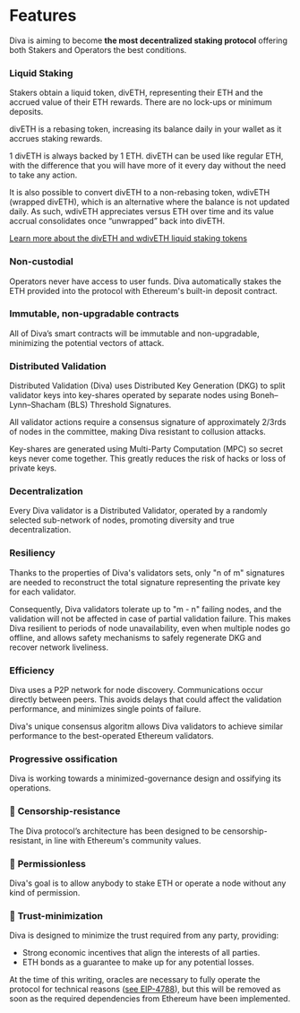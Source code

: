 

# Features

Diva is aiming to become **the most decentralized staking protocol** offering both Stakers and Operators the best conditions.

### **Liquid Staking**

Stakers obtain a liquid token, divETH, representing their ETH and the accrued value of their ETH rewards. There are no lock-ups or minimum deposits.

divETH is a rebasing token, increasing its balance daily in your wallet as it accrues staking rewards.

1 divETH is always backed by 1 ETH. divETH can be used like regular ETH, with the difference that you will have more of it every day without the need to take any action.

It is also possible to convert divETH to a non-rebasing token, wdivETH (wrapped divETH), which is an alternative where the balance is not updated daily. As such, wdivETH appreciates versus ETH over time and its value accrual consolidates once “unwrapped” back into divETH.

[Learn more about the divETH and wdivETH liquid staking tokens](5-lsd.md)

### **Non-custodial**

Operators never have access to user funds. Diva automatically stakes the ETH provided into the protocol with Ethereum's built-in deposit contract.

### **Immutable, non-upgradable contracts**

All of Diva’s smart contracts will be immutable and non-upgradable, minimizing the potential vectors of attack.

### **Distributed Validation** 

Distributed Validation (Diva) uses Distributed Key Generation (DKG) to split validator keys into key-shares operated by separate nodes using Boneh–Lynn–Shacham (BLS) Threshold Signatures. 

All validator actions require a consensus signature of approximately 2/3rds of nodes in the committee, making Diva resistant to collusion attacks.

Key-shares are generated using Multi-Party Computation (MPC) so secret keys never come together. This greatly reduces the risk of hacks or loss of private keys.

### **Decentralization**

Every Diva validator is a Distributed Validator, operated by a randomly selected sub-network of nodes, promoting diversity and true decentralization.

### **Resiliency**

Thanks to the properties of Diva's validators sets, only "n of m" signatures are needed to reconstruct the total signature representing the private key for each validator.

Consequently, Diva validators tolerate up to "m - n" failing nodes, and the validation will not be affected in case of partial validation failure. This makes Diva resilient to periods of node unavailability, even when multiple nodes go offline, and allows safety mechanisms to safely regenerate DKG and recover network liveliness.

###  **Efficiency**

Diva uses a P2P network for node discovery. Communications occur directly between peers. This avoids delays that could affect the validation performance, and minimizes single points of failure.

Diva's unique consensus algoritm allows Diva validators to achieve similar performance to the best-operated Ethereum validators.

### **Progressive ossification**

Diva is working towards a minimized-governance design and ossifying its operations.

### 💎 **Censorship-resistance**

The Diva protocol’s architecture has been designed to be censorship-resistant, in line with Ethereum's community values.

### 💎 **Permissionless** 

Diva's goal is to allow anybody to stake ETH or operate a node without any kind of permission.

### 💎 **Trust-minimization** 

Diva is designed to minimize the trust required from any party, providing:

- Strong economic incentives that align the interests of all parties.
- ETH bonds as a guarantee to make up for any potential losses.

At the time of this writing, oracles are necessary to fully operate the protocol for technical reasons ([see EIP-4788](https://eips.ethereum.org/EIPS/eip-4788)), but this will be removed as soon as the required dependencies from Ethereum have been implemented.

